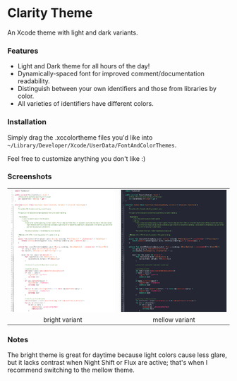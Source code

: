 # Clarity Theme
An Xcode theme with light and dark variants.

### Features

* Light and Dark theme for all hours of the day!
* Dynamically-spaced font for improved comment/documentation readability.
* Distinguish between your own identifiers and those from libraries by color.
* All varieties of identifiers have different colors.

### Installation

Simply drag the .xccolortheme files you'd like into `~/Library/Developer/Xcode/UserData/FontAndColorThemes`.

Feel free to customize anything you don't like :)

### Screenshots

<table>
  <tr>
    <td><img src=Images/bright.png /></td>
    <td><img src=Images/mellow.png /></td>
  </tr>
  <tr align="center">
    <td>bright variant</td>
    <td>mellow variant</td>
  </tr>
</table>

### Notes

The bright theme is great for daytime because light colors cause less glare, but it lacks contrast when Night Shift or Flux are active; that's when I recommend switching to the mellow theme.
